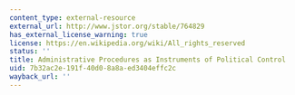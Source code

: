 ```yaml
---
content_type: external-resource
external_url: http://www.jstor.org/stable/764829
has_external_license_warning: true
license: https://en.wikipedia.org/wiki/All_rights_reserved
status: ''
title: Administrative Procedures as Instruments of Political Control
uid: 7b32ac2e-191f-40d0-8a8a-ed3404effc2c
wayback_url: ''
---
```

